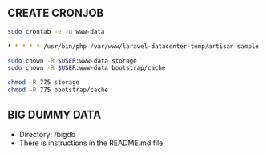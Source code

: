 ## CREATE CRONJOB

```bash
sudo crontab -e -u www-data
```

```bash
* * * * * /usr/bin/php /var/www/laravel-datacenter-temp/artisan sample:cron >> /dev/null 2>&1
```

```bash
sudo chown -R $USER:www-data storage
sudo chown -R $USER:www-data bootstrap/cache
```

```bash
chmod -R 775 storage
chmod -R 775 bootstrap/cache
```

## BIG DUMMY DATA

- Directory: /bigdb
-  There is instructions in the README.md file
